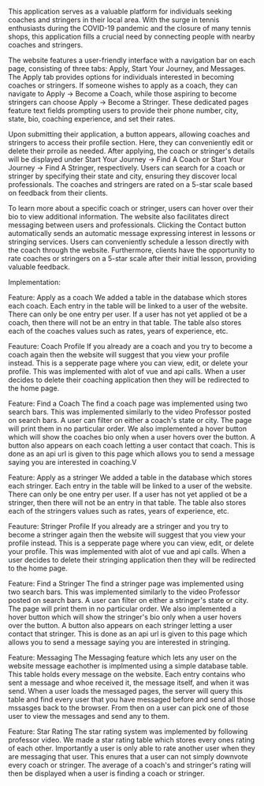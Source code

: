This application serves as a valuable platform for individuals seeking coaches and stringers in their local area. With the surge in tennis enthusiasts during the COVID-19 pandemic and the closure of many tennis shops, this application fills a crucial need by connecting people with nearby coaches and stringers. 

The website features a user-friendly interface with a navigation bar on each page, consisting of three tabs: Apply, Start Your Journey, and Messages. The Apply tab provides options for individuals interested in becoming coaches or stringers. If someone wishes to apply as a coach, they can navigate to Apply -> Become a Coach, while those aspiring to become stringers can choose Apply -> Become a Stringer. These dedicated pages feature text fields prompting users to provide their phone number, city, state, bio, coaching experience, and set their rates.

Upon submitting their application, a button appears, allowing coaches and stringers to access their profile section. Here, they can conveniently edit or delete their prroile as needed. After applying, the coach or stringer's details will be displayed under Start Your Journey -> Find A Coach or Start Your Journey -> Find A Stringer, respectively. Users can search for a coach or stringer by specifying their state and city, ensuring they discover local professionals. The coaches and stringers are rated on a 5-star scale based on feedback from their clients.

To learn more about a specific coach or stringer, users can hover over their bio to view additional information. The website also facilitates direct messaging between users and professionals. Clicking the Contact button automatically sends an automatic message expressing interest in lessons or stringing services. Users can conveniently schedule a lesson directly with the coach through the website. Furthermore, clients have the opportunity to rate coaches or stringers on a 5-star scale after their initial lesson, providing valuable feedback.

Implementation:

Feature: Apply as a coach
We added a table in the database which stores each coach. Each entry in the table will be linked to a user of the website. There can only be one entry per user. If a user has not yet applied ot be a coach, then there will not be an entry in that table. The table also stores each of the coaches values such as rates, years of experience, etc.

Feauture: Coach Profile
If you already are a coach and you try to become a coach again then the website will suggest that you view your profile instead. This is a sepperate page where you can view, edit, or delete your profile. This was implemented with alot of vue and api calls. When a user decides to delete their coaching application then they will be redirected to the home page.

Feature: Find a Coach
The find a coach page was implemented using two search bars. This was implemented similarly to the video Professor posted on search bars. A user can filter on either a coach's state or city. The page will print them in no particular order. We also implemented a hover button which will show the coaches bio only when a user hovers over the button. A button also appears on each coach letting a user contact that coach. This is done as an api url is given to this page which allows you to send a message saying you are interested in coaching.V

Feature: Apply as a stringer
We added a table in the database which stores each stringer. Each entry in the table will be linked to a user of the website. There can only be one entry per user. If a user has not yet applied ot be a stringer, then there will not be an entry in that table. The table also stores each of the stringers values such as rates, years of experience, etc.

Feauture: Stringer Profile
If you already are a stringer and you try to become a stringer again then the website will suggest that you view your profile instead. This is a sepperate page where you can view, edit, or delete your profile. This was implemented with alot of vue and api calls. When a user decides to delete their stringing application then they will be redirected to the home page.

Feature: Find a Stringer
The find a stringer page was implemented using two search bars. This was implemented similarly to the video Professor posted on search bars. A user can filter on either a stringer's state or city. The page will print them in no particular order. We also implemented a hover button which will show the stringer's bio only when a user hovers over the button. A button also appears on each stringer letting a user contact that stringer. This is done as an api url is given to this page which allows you to send a message saying you are interested in stringing.

Feature: Messaging
The Messaging feature which lets any user on the website message eachother is implmented using a simple database table. This table holds every message on the website. Each entry contains who sent a message and whoe received it, the message itself, and when it was send. When a user loads the messaged pages, the server will query this table and find every user that you have messaged before and send all those mssasges back to the browser. From then on a user can pick one of those user to view the messages and send any to them.

Feature: Star Rating
The star rating system was implemented by following professor video. We made a star rating table which stores every ones rating of each other. Importantly a user is only able to rate another user when they are messaging that user. This enures that a user can not simply downvote every coach or stringer. The average of a coach's and stringer's rating will then be displayed when a user is finding a coach or stringer.
